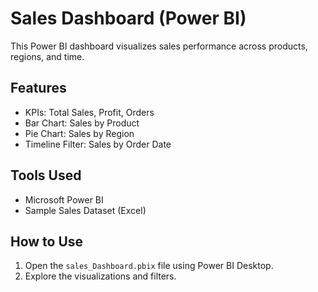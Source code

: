 # Sales Dashboard (Power BI)

This Power BI dashboard visualizes sales performance across products, regions, and time.

## Features
- KPIs: Total Sales, Profit, Orders
- Bar Chart: Sales by Product
- Pie Chart: Sales by Region
- Timeline Filter: Sales by Order Date

## Tools Used
- Microsoft Power BI
- Sample Sales Dataset (Excel)

## How to Use
1. Open the `sales_Dashboard.pbix` file using Power BI Desktop.
2. Explore the visualizations and filters.
